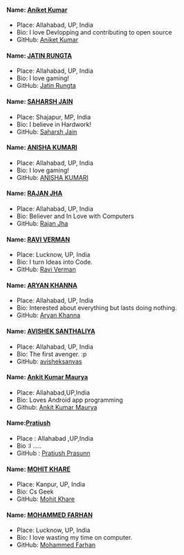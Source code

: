 #### Name: [Aniket Kumar](https://github.com/Aniket468)
- Place: Allahabad, UP, India
- Bio: I love Devlopping and contributing to open source 
- GitHub: [Aniket Kumar](https://github.com/Aniket468)


#### Name: [JATIN RUNGTA](https://github.com/urdarinda)
- Place: Allahabad, UP, India
- Bio: I love gaming! 
- GitHub: [Jatin Rungta](https://github.com/urdarinda)

#### Name: [SAHARSH JAIN](https://github.com/SAHARSH123)
- Place: Shajapur, MP, India
- Bio: I believe in Hardwork! 
- GitHub: [Saharsh Jain](https://github.com/SAHARSH123)

#### Name: [ANISHA KUMARI](https://github.com/anishakinshu)
- Place: Allahabad, UP, India
- Bio: I love gaming! 
- GitHub: [ANISHA KUMARI](https://github.com/anishakinshu)

#### Name: [RAJAN JHA](https://github.com/iamrajanjharj)
- Place: Allahabad, UP, India
- Bio: Believer and In Love with Computers 
- GitHub: [Rajan Jha](https://github.com/iamrajanjharj)

#### Name: [RAVI VERMAN](https://github.com/raviverman)
- Place: Lucknow, UP, India
- Bio: I turn Ideas into Code. 
- GitHub: [Ravi Verman](https://github.com/raviverman)


#### Name: [ARYAN KHANNA](https://github.com/Netfreak21)
- Place: Allahabad, UP, India
- Bio: Interested about everything but lasts doing nothing.
- GitHub: [Aryan Khanna](https://github.com/Netfreak21)

#### Name: [AVISHEK SANTHALIYA](https://github.com/avisheksanvas)
- Place: Allahabad, UP, India
- Bio: The first avenger. :p 
- GitHub: [avisheksanvas](https://github.com/avisheksanvas)

#### Name: [Ankit Kumar Maurya](https://github.com/mauryaankitsh)
- Place: Allahabad,UP,India
- Bio: Loves Android app programming
- Github: [Ankit Kumar Maurya](https://github.com/mauryaankitsh)

#### Name:[Pratiush](https://github.com/Pratiush)
- Place : Allahabad ,UP,India
- Bio :I .....
- GitHub : [Pratiush Prasunn](https://github.com/Pratiush)

#### Name: [MOHIT KHARE](https://github.com/mkfeuhrer)
- Place: Kanpur, UP, India
- Bio: Cs Geek
- GitHub: [Mohit Khare](https://github.com/mkfeuhrer)


#### Name: [MOHAMMED FARHAN](https://github.com/lordfarhan40)
- Place: Lucknow, UP, India
- Bio: I love wasting my time on computer. 
- GitHub: [Mohammed Farhan](https://github.com/lordfarhan40)
